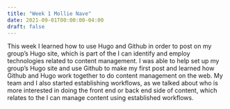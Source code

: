 ```yaml
---
title: "Week 1 Mollie Nave"
date: 2021-09-01T00:00:00-04:00
draft: false
---
```



This week I learned how to use Hugo and Github in order to post on my group’s Hugo site, which is part of the I can identify and employ technologies related to content management. I was able to help set up my group’s Hugo site and use Github to make my first post and learned how Github and Hugo work together to do content management on the web. My team and I also started establishing workflows, as we talked about who is more interested in doing the front end or back end side of content, which relates to the I can manage content using established workflows. 

